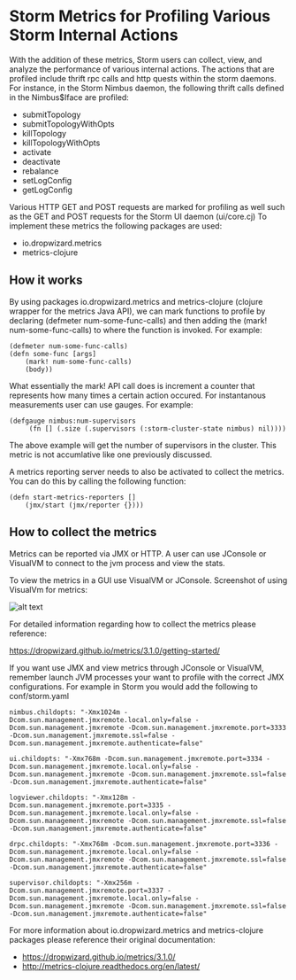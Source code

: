 # Storm Metrics for Profiling Various Storm Internal Actions

With the addition of these metrics, Storm users can collect, view, and analyze the performance of various internal actions.  The actions that are profiled include thrift rpc calls and http quests within the storm daemons. For instance, in the Storm Nimbus daemon, the following thrift calls defined in the Nimbus$Iface are profiled:

- submitTopology
- submitTopologyWithOpts
- killTopology
- killTopologyWithOpts
- activate
- deactivate
- rebalance
- setLogConfig
- getLogConfig

Various HTTP GET and POST requests are marked for profiling as well such as the GET and POST requests for the Storm UI daemon (ui/core.cj)
To implement these metrics the following packages are used: 
- io.dropwizard.metrics
- metrics-clojure

## How it works

By using packages io.dropwizard.metrics and metrics-clojure (clojure wrapper for the metrics Java API), we can mark functions to profile by declaring (defmeter num-some-func-calls) and then adding the (mark! num-some-func-calls) to where the function is invoked. For example:

    (defmeter num-some-func-calls)
    (defn some-func [args]
        (mark! num-some-func-calls)
        (body))
        
What essentially the mark! API call does is increment a counter that represents how many times a certain action occured.  For instantanous measurements user can use gauges.  For example: 

    (defgauge nimbus:num-supervisors
         (fn [] (.size (.supervisors (:storm-cluster-state nimbus) nil))))
         
The above example will get the number of supervisors in the cluster.  This metric is not accumlative like one previously discussed.

A metrics reporting server needs to also be activated to collect the metrics. You can do this by calling the following function:

    (defn start-metrics-reporters []
        (jmx/start (jmx/reporter {})))

## How to collect the metrics

Metrics can be reported via JMX or HTTP.  A user can use JConsole or VisualVM to connect to the jvm process and view the stats.

To view the metrics in a GUI use VisualVM or JConsole.  Screenshot of using VisualVm for metrics: 

![alt text](https://dropwizard.github.io/metrics/3.1.0/_images/metrics-visualvm.png)

For detailed information regarding how to collect the metrics please reference: 

https://dropwizard.github.io/metrics/3.1.0/getting-started/

If you want use JMX and view metrics through JConsole or VisualVM, remember launch JVM processes your want to profile with the correct JMX configurations.  For example in Storm you would add the following to conf/storm.yaml

    nimbus.childopts: "-Xmx1024m -Dcom.sun.management.jmxremote.local.only=false -Dcom.sun.management.jmxremote -Dcom.sun.management.jmxremote.port=3333  -Dcom.sun.management.jmxremote.ssl=false -Dcom.sun.management.jmxremote.authenticate=false"
    
    ui.childopts: "-Xmx768m -Dcom.sun.management.jmxremote.port=3334 -Dcom.sun.management.jmxremote.local.only=false -Dcom.sun.management.jmxremote -Dcom.sun.management.jmxremote.ssl=false -Dcom.sun.management.jmxremote.authenticate=false"
    
    logviewer.childopts: "-Xmx128m -Dcom.sun.management.jmxremote.port=3335 -Dcom.sun.management.jmxremote.local.only=false -Dcom.sun.management.jmxremote -Dcom.sun.management.jmxremote.ssl=false -Dcom.sun.management.jmxremote.authenticate=false"
    
    drpc.childopts: "-Xmx768m -Dcom.sun.management.jmxremote.port=3336 -Dcom.sun.management.jmxremote.local.only=false -Dcom.sun.management.jmxremote -Dcom.sun.management.jmxremote.ssl=false -Dcom.sun.management.jmxremote.authenticate=false"
   
    supervisor.childopts: "-Xmx256m -Dcom.sun.management.jmxremote.port=3337 -Dcom.sun.management.jmxremote.local.only=false -Dcom.sun.management.jmxremote -Dcom.sun.management.jmxremote.ssl=false -Dcom.sun.management.jmxremote.authenticate=false"
    
For more information about io.dropwizard.metrics and metrics-clojure packages please reference their original documentation:
- https://dropwizard.github.io/metrics/3.1.0/
- http://metrics-clojure.readthedocs.org/en/latest/



